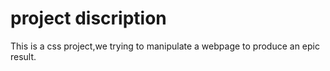 # project discription
This is a css project,we trying to  manipulate a webpage to produce an epic result.